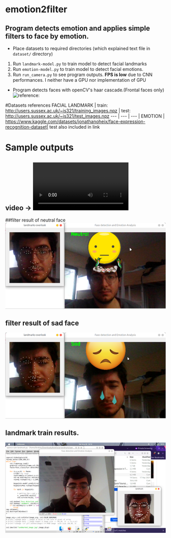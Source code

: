 # emotion2filter
## Program detects emotion and applies simple filters to face by emotion.

- Place datasets to required directories (which explained text file in `dataset/` directory)
1. Run `landmark-model.py` to train model to detect facial landmarks
2. Run `emotion-model.py` to train model to detect facial emotions.
3. Run `run_camera.py` to see program outputs. __FPS is low__ due to CNN performances. I neither have a GPU nor implementation of GPU
- Program detects faces with openCV's haar cascade.(Frontal faces only) ![reference:](https://github.com/opencv/opencv/tree/4.x/data/haarcascades)



#Datasets references
FACIAL LANDMARK | train: http://users.sussex.ac.uk/~is321/training_images.npz | test: http://users.sussex.ac.uk/~is321/test_images.npz
--- | --- | --- |
EMOTION | https://www.kaggle.com/datasets/jonathanoheix/face-expression-recognition-dataset| test also included in link

# Sample outputs
## video -> ![link](https://github.com/ibo52/emotion2filter/blob/master/sample%20outputs/video1.webm)

##filter result of neutral face
![neutral face](https://github.com/ibo52/emotion2filter/blob/master/sample%20outputs/neutral.png)

## filter result of sad face
![link](https://github.com/ibo52/emotion2filter/blob/master/sample%20outputs/sad.png)

## landmark train results.
![landmark train result](https://github.com/ibo52/emotion2filter/blob/master/sample%20outputs/landmark-results.png)
